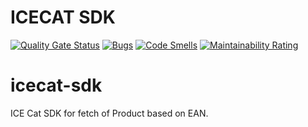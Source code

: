 # ICECAT SDK
[![Quality Gate Status](https://sonarcloud.io/api/project_badges/measure?project=rapiddive_icecat-sdk&metric=alert_status)](https://sonarcloud.io/dashboard?id=rapiddive_icecat-sdk)
[![Bugs](https://sonarcloud.io/api/project_badges/measure?project=rapiddive_icecat-sdk&metric=bugs)](https://sonarcloud.io/dashboard?id=rapiddive_icecat-sdk)
[![Code Smells](https://sonarcloud.io/api/project_badges/measure?project=rapiddive_icecat-sdk&metric=code_smells)](https://sonarcloud.io/dashboard?id=rapiddive_icecat-sdk)
[![Maintainability Rating](https://sonarcloud.io/api/project_badges/measure?project=rapiddive_icecat-sdk&metric=sqale_rating)](https://sonarcloud.io/dashboard?id=rapiddive_icecat-sdk)


# icecat-sdk
ICE Cat SDK for fetch of Product based on EAN.
